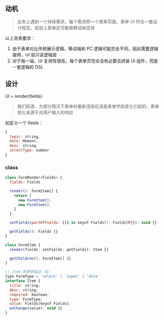 ## 动机

> 业务上遇到一个持续需求，每个需求即一个表单页面。表单 UI 符合一套设计规范，规划上表单还可能做移动端支持

以上背景要求：

1. 由于表单对比传统展示逻辑，移动端和 PC 逻辑可能完全不同，因此需要逻辑服用，UI 层只读逻辑层
2. 对于每一端，UI 复用性很高，每个表单页完全没有必要去拼装 UI 组件，而是一套逻辑的 DSL

## 设计

UI = render(fields)

> 我们知道，大部分情况下表单的重新渲染应该是表单字段变化引起的，表单变化来源于对用户输入的响应

如定义一个 fields：

```js
{
  topic: string,
  date: Moment,
  desc: string,
  selectType: number
}
```

### class

```js
class FormRender<Fields> {
  fields: Fields

  render(): FormItem[] {
    return [
      new FormItem(),
      new FormItem(),
    ]
  }

  setFields(partOfFields: {[S in keyof Fields]?: Fields[P]}): void {}

  getFields(): Fields {}
}

class FormItem {
  render(fields, setFields, getFields): Item {}

  getChildren(): FormItem[] {}
}

// Item 即表单描述，如：
type FormType = 'select' | 'input' | 'date'
interface Item {
  title: string;
  desc: string;
  required: boolean;
  type: FormType;
  value: Fields[keyof Fields];
  onChange(value): void {}
}
```
